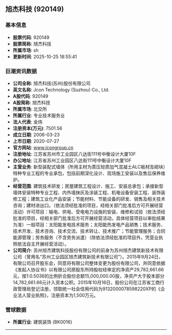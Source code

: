 ## 旭杰科技 (920149)

### 基本信息

- **股票代码**: 920149
- **股票简称**: 旭杰科技
- **所属市场**: sh
- **更新时间**: 2025-10-25 18:55:41

### 巨潮资讯数据

- **公司全称**: 旭杰科技(苏州)股份有限公司
- **英文名称**: Jcon Technology (Suzhou) Co., Ltd.
- **A股代码**: 920149
- **A股简称**: 旭杰科技
- **所属市场**: 北交所
- **所属行业**: 专业技术服务业
- **法人代表**: 金炜
- **注册资本(万元)**: 7501.56
- **成立日期**: 2006-03-23
- **上市日期**: 2020-07-27
- **官方网站**: www.jcongroup.cn
- **注册地址**: 江苏省苏州市工业园区八达街111号中衡设计大厦10F
- **办公地址**: 江苏省苏州工业园区八达街111号中衡设计大厦10F
- **主营业务**: 新型装配式墙体（所用主材为蒸压轻质加气混凝土ALC板材及砌块）特种专业工程的专业承包，包括前期深化设计、现场施工安装以及售后保养维护。
- **经营范围**: 建筑技术研发；房屋建筑工程设计、施工、安装总承包；承接新型墙体安装特种专业工程、内外墙抹灰及涂装工程、机电设备安装工程、装饰装修工程；建筑工业化产品安装；节能材料、节能设备的研发、销售及相关技术咨询；建材进出口。（依法须经批准的项目，经相关部门批准后方可开展经营活动）许可项目：输电、供电、受电电力设施的安装、维修和试验（依法须经批准的项目，经相关部门批准后方可开展经营活动，具体经营项目以审批结果为准）一般项目：太阳能发电技术服务；太阳能热发电产品销售；技术服务、技术开发、技术咨询、技术交流、技术转让、技术推广；节能管理服务；合同能源管理；劳务服务（不含劳务派遣）（除依法须经批准的项目外，凭营业执照依法自主开展经营活动）。
- **公司简介**: 苏州旭杰建筑科技股份有限公司的前身为苏州旭杰建筑新技术有限公司（曾用名“苏州工业园区旭杰建筑新技术有限公司”）。2015年9月24日，有限公司召开股东会，同意将有限公司整体变更为股份有限公司，并同意依据《发起人协议书》以有限公司原股东所持股权经审定的净资产29,782,661.66元，按1:0.5036的比例折合股份总额15,000,000.00股，净资产大于股本部分14,782,661.66元计入资本公积。2015年10月16日，股份公司在江苏省工商行政管理局登记注册，领取统一社会信用代码为9132000078598220XP的《企业法人营业执照》，注册资本为1,500万元。

### 雪球数据

- **所属行业**: 建筑装饰 (BK0016)

---